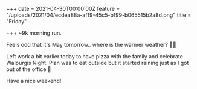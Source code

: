 +++
date = 2021-04-30T00:00:00Z
feature = "/uploads/2021/04/ecdea88a-af19-45c5-b199-b065515b2a8d.png"
title = "Friday"

+++
\~9k morning run.

Feels odd that it's May tomorrow.. where is the warmer weather? 🕵️‍♂️

Left work a bit earlier today to have pizza with the family and celebrate Walpurgis Night. Plan was to eat outside but it started raining just as I got out of the office 🙈

Have a nice weekend!